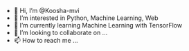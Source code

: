 - 👋 Hi, I’m @Koosha-mvi
- 👀 I’m interested in Python, Machine Learning, Web
- 🌱 I’m currently learning Machine Learning with TensorFlow
- 💞️ I’m looking to collaborate on ...
- 📫 How to reach me ...

<!---
Koosha-mvi/Koosha-mvi is a ✨ special ✨ repository because its `README.md` (this file) appears on your GitHub profile.
You can click the Preview link to take a look at your changes.
--->
